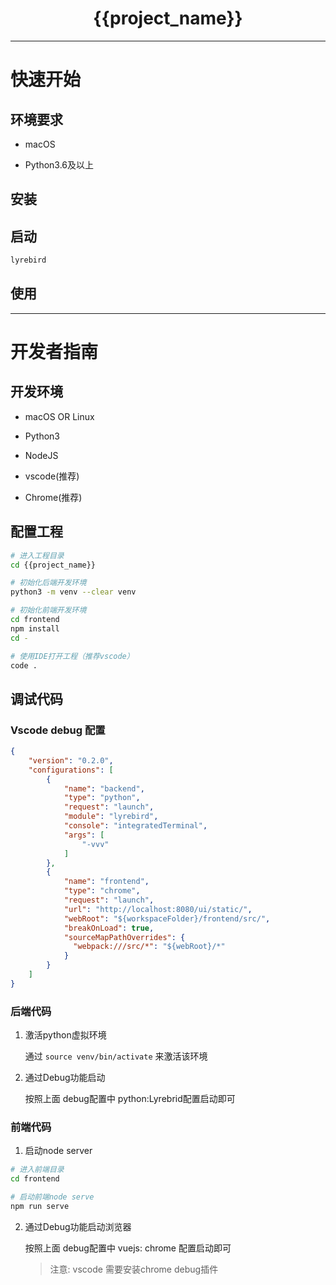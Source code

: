 <h1 align="center">{{project_name}}</h1>

----

# 快速开始

## 环境要求

* macOS

* Python3.6及以上


## 安装


## 启动

```bash
lyrebird
```

## 使用


----

# 开发者指南

## 开发环境

* macOS OR Linux

* Python3

* NodeJS

* vscode(推荐)

* Chrome(推荐)

## 配置工程

```bash
# 进入工程目录
cd {{project_name}}

# 初始化后端开发环境
python3 -m venv --clear venv

# 初始化前端开发环境
cd frontend
npm install
cd -

# 使用IDE打开工程（推荐vscode）
code .
```

## 调试代码

### Vscode debug 配置
```JSON
{
    "version": "0.2.0",
    "configurations": [
        {
            "name": "backend",
            "type": "python",
            "request": "launch",
            "module": "lyrebird",
            "console": "integratedTerminal",
            "args": [
                "-vvv"
            ]
        },
        {
            "name": "frontend",
            "type": "chrome",
            "request": "launch",
            "url": "http://localhost:8080/ui/static/",
            "webRoot": "${workspaceFolder}/frontend/src/",
            "breakOnLoad": true,
            "sourceMapPathOverrides": {
              "webpack:///src/*": "${webRoot}/*"
            }
        }
    ]
}
```

### 后端代码

1. 激活python虚拟环境

    通过 ```source venv/bin/activate``` 来激活该环境

2. 通过Debug功能启动

    按照上面 debug配置中 python:Lyrebrid配置启动即可

### 前端代码

1. 启动node server

```bash
# 进入前端目录
cd frontend

# 启动前端node serve
npm run serve
```

2. 通过Debug功能启动浏览器

    按照上面 debug配置中 vuejs: chrome 配置启动即可

    > 注意: vscode 需要安装chrome debug插件

